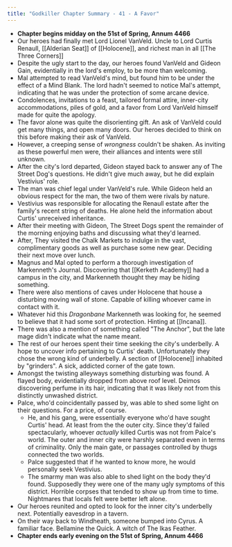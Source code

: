 ```yaml
---
title: "Godkiller Chapter Summary - 41 - A Favor"
---
```

- **Chapter begins midday on the 51st of Spring, Annum 4466**
- Our heroes had finally met Lord Lionel VanVeld. Uncle to Lord Curtis Renaull, [[Alderian Seat]] of [[Holocene]], and richest man in all [[The Three Corners]]
- Despite the ugly start to the day, our heroes found VanVeld and Gideon Gain, evidentially in the lord's employ, to be more than welcoming.
- Mal attempted to read VanVeld's mind, but found him to be under the effect of a Mind Blank. The lord hadn't seemed to notice Mal's attempt, indicating that he was under the protection of some arcane device.
- Condolences, invitations to a feast, tailored formal attire, inner-city accommodations, piles of gold, and a favor from Lord VanVeld himself made for quite the apology.
- The favor alone was quite the disorienting gift. An ask of VanVeld could get many things, and open many doors. Our heroes decided to think on this before making their ask of VanVeld.
- However, a creeping sense of *wrongness* couldn't be shaken. As inviting as these powerful men were, their alliances and intents were still unknown.
- After the city's lord departed, Gideon stayed back to answer any of The Street Dog's questions. He didn't give much away, but he did explain Vestivius' role.
- The man was chief legal under VanVeld's rule. While Gideon held an obvious respect for the man, the two of them were rivals by nature.
- Vestivius was responsible for allocating the Renaull estate after the family's recent string of deaths. He alone held the information about Curtis' unreceived inheritance.
- After their meeting with Gideon, The Street Dogs spent the remainder of the morning enjoying baths and discussing what they'd learned.
- After, They visited the Chalk Markets to indulge in the vast, complimentary goods as well as purchase some new gear. Deciding their next move over lunch.
- Magnus and Mal opted to perform a thorough investigation of Markenneth's Journal. Discovering that [[Kerketh Academy]] had a campus in the city, and Markenneth thought they may be hiding something. 
- There were also mentions of caves under Holocene that house a disturbing moving wall of stone. Capable of killing whoever came in contact with it.
- Whatever hid this *Dragonbane* Markenneth was looking for, he seemed to believe that it had some sort of protection. Hinting at [[Incana]]. 
- There was also a mention of something called "The Anchor", but the late mage didn't indicate what the name meant.
- The rest of our heroes spent their time seeking the city's underbelly. A hope to uncover info pertaining to Curtis' death. Unfortunately they chose the wrong kind of underbelly. A section of [[Holocene]] inhabited by "grinders". A sick, addicted corner of the gate town.
- Amongst the twisting alleyways something disturbing was found. A flayed body, evidentially dropped from above roof level. Deimos discovering perfume in its hair, indicating that it was likely not from this distinctly unwashed district.
- Palce, who'd coincidentally passed by, was able to shed some light on their questions. For a price, of course.
	- He, and his gang, were essentially everyone who'd have sought Curtis' head. At least from the the outer city. Since they'd failed spectacularly, whoever *actually* killed Curtis was not from Palce's world. The outer and inner city were harshly separated even in terms of criminality. Only the main gate, or passages controlled by thugs connected the two worlds.
	- Palce suggested that if he wanted to know more, he would personally seek Vestivius.
	- The smarmy man was also able to shed light on the body they'd found. Supposedly they were one of the many ugly symptoms of this district. Horrible corpses that tended to show up from time to time. Nightmares that locals felt were better left alone.
- Our heroes reunited and opted to look for the inner city's underbelly next. Potentially eavesdrop in a tavern.
- On their way back to Windheath, someone bumped into Cyrus. A familiar face. Bellamine the Quick. A witch of The Ikas Feather.
- **Chapter ends early evening on the 51st of Spring, Annum 4466**